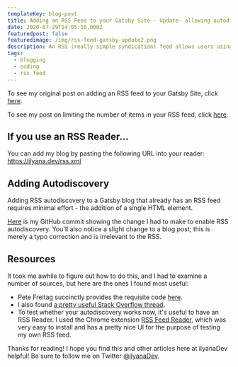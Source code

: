 ```yaml
---
templateKey: blog-post
title: Adding an RSS Feed to your Gatsby Site - Update- allowing autodiscovery
date: 2020-07-29T14:05:10.000Z
featuredpost: false
featuredimage: /img/rss-feed-gatsby-update2.png
description: An RSS (really simple syndication) feed allows users using an RSS reader to subscribe to content and be notified when new content is added to a site. I've now added autodiscovery capability to my RSS feed.
tags:
  - blogging
  - coding
  - rss feed
---
```


To see my original post on adding an RSS feed to your Gatsby Site, click [here](https://ilyana.dev/blog/2020-07-13-adding-rss-feed/).

To see my post on limiting the number of items in your RSS feed, click [here](https://ilyana.dev/blog/2020-07-15-adding-rss-feed-update/).

If you use an RSS Reader...
--

You can add my blog by pasting the following URL into your reader: <https://ilyana.dev/rss.xml>

Adding Autodiscovery
--

Adding RSS autodiscovery to a Gatsby blog that already has an RSS feed requires minimal effort - the addition of a single HTML element.

[Here](https://github.com/ilyanaDev/ilyanaDevBlog/commit/8c2045c91351104b7aa52a07f8e44632d141de35) is my GitHub commit showing the change I had to make to enable RSS autodiscovery. You'll also notice a slight change to a blog post; this is merely a typo correction and is irrelevant to the RSS.

Resources
--

It took me awhile to figure out how to do this, and I had to examine a number of sources, but here are the ones I found most useful:

* Pete Freitag succinctly provides the requisite code [here](https://www.petefreitag.com/item/384.cfm).
* I also found [a pretty useful Stack Overflow thread](https://stackoverflow.com/questions/10809673/rss-auto-discovery).
* To test whether your autodiscovery works now, it's useful to have an RSS Reader. I used the Chrome extension [RSS Feed Reader](https://chrome.google.com/webstore/detail/rss-feed-reader/pnjaodmkngahhkoihejjehlcdlnohgmp?hl=en), which was very easy to install and has a pretty nice UI for the purpose of testing my own RSS feed.

Thanks for reading! I hope you find this and other articles here at ilyanaDev helpful! Be sure to follow me on Twitter [@ilyanaDev](https://twitter.com/ilyanaDev).
